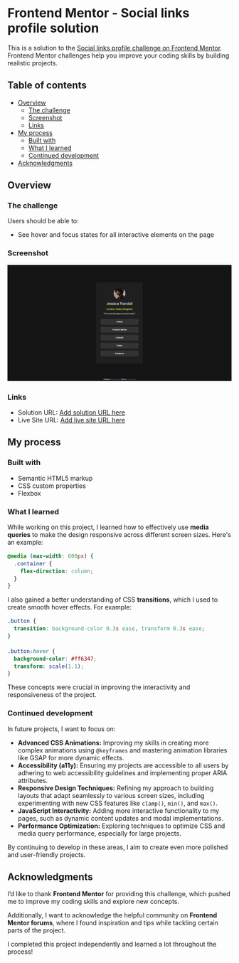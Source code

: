 # Frontend Mentor - Social links profile solution

This is a solution to the [Social links profile challenge on Frontend Mentor](https://www.frontendmentor.io/challenges/social-links-profile-UG32l9m6dQ). Frontend Mentor challenges help you improve your coding skills by building realistic projects.

## Table of contents

- [Overview](#overview)
  - [The challenge](#the-challenge)
  - [Screenshot](#screenshot)
  - [Links](#links)
- [My process](#my-process)
  - [Built with](#built-with)
  - [What I learned](#what-i-learned)
  - [Continued development](#continued-development)
- [Acknowledgments](#acknowledgments)

## Overview

### The challenge

Users should be able to:

- See hover and focus states for all interactive elements on the page

### Screenshot

![](./screenshot.png)

### Links

- Solution URL: [Add solution URL here](https://your-solution-url.com)
- Live Site URL: [Add live site URL here](https://your-live-site-url.com)

## My process

### Built with

- Semantic HTML5 markup
- CSS custom properties
- Flexbox

### What I learned

While working on this project, I learned how to effectively use **media queries** to make the design responsive across different screen sizes. Here's an example:

```css
@media (max-width: 600px) {
  .container {
    flex-direction: column;
  }
}
```

I also gained a better understanding of CSS **transitions**, which I used to create smooth hover effects. For example:

```css
.button {
  transition: background-color 0.3s ease, transform 0.3s ease;
}

.button:hover {
  background-color: #ff6347;
  transform: scale(1.1);
}
```

These concepts were crucial in improving the interactivity and responsiveness of the project.

### Continued development

In future projects, I want to focus on:

- **Advanced CSS Animations:** Improving my skills in creating more complex animations using `@keyframes` and mastering animation libraries like GSAP for more dynamic effects.
- **Accessibility (a11y):** Ensuring my projects are accessible to all users by adhering to web accessibility guidelines and implementing proper ARIA attributes.
- **Responsive Design Techniques:** Refining my approach to building layouts that adapt seamlessly to various screen sizes, including experimenting with new CSS features like `clamp()`, `min()`, and `max()`.
- **JavaScript Interactivity:** Adding more interactive functionality to my pages, such as dynamic content updates and modal implementations.
- **Performance Optimization:** Exploring techniques to optimize CSS and media query performance, especially for large projects.

By continuing to develop in these areas, I aim to create even more polished and user-friendly projects.

## Acknowledgments

I’d like to thank **Frontend Mentor** for providing this challenge, which pushed me to improve my coding skills and explore new concepts.

Additionally, I want to acknowledge the helpful community on **Frontend Mentor forums**, where I found inspiration and tips while tackling certain parts of the project.

I completed this project independently and learned a lot throughout the process!
